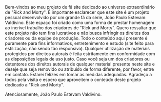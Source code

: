 Bem-vindos ao meu projeto de fã site dedicado ao universo extraordinário de "Rick and Morty".
É importante esclarecer que este site é um projeto pessoal desenvolvido por um grande fã da série, João Paulo Estevam Valdivino. Este espaço foi criado como uma forma de prestar homenagem ao incrível trabalho dos criadores de "Rick and Morty".
Quero ressaltar que este projeto não tem fins lucrativos e não busca infringir os direitos dos criadores ou da equipe de produção. Todo o conteúdo aqui presente é puramente para fins informativos, entretenimento e estudo (site feito para estilização, não sendo tão responsivo). Qualquer utilização de materiais protegidos por direitos autorais é feita estritamente em conformidade com as disposições legais de uso justo.
Caso você seja um dos criadores ou detentores dos direitos autorais de qualquer material presente neste site e deseje que seja removido ou atribuído de forma diferente, por favor, entre em contato. Estarei felizes em tomar as medidas adequadas.
Agradeço a todos pela visita e espero que aproveitem o conteúdo deste projeto dedicado a "Rick and Morty".


Atenciosamente,
João Paulo Estevam Valdivino.